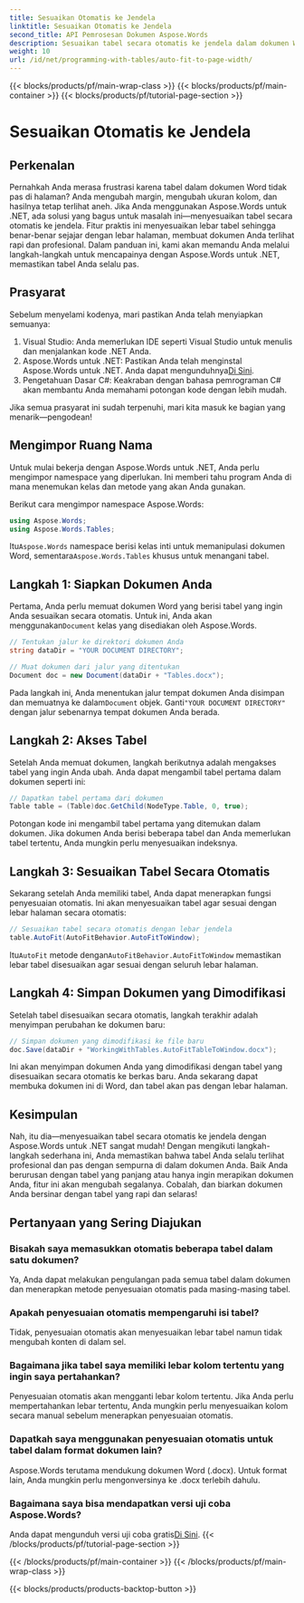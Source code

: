 ```yaml
---
title: Sesuaikan Otomatis ke Jendela
linktitle: Sesuaikan Otomatis ke Jendela
second_title: API Pemrosesan Dokumen Aspose.Words
description: Sesuaikan tabel secara otomatis ke jendela dalam dokumen Word menggunakan Aspose.Words untuk .NET dengan panduan langkah demi langkah ini. Sempurna untuk dokumen yang lebih bersih dan profesional.
weight: 10
url: /id/net/programming-with-tables/auto-fit-to-page-width/
---
```


{{< blocks/products/pf/main-wrap-class >}}
{{< blocks/products/pf/main-container >}}
{{< blocks/products/pf/tutorial-page-section >}}

# Sesuaikan Otomatis ke Jendela

## Perkenalan

Pernahkah Anda merasa frustrasi karena tabel dalam dokumen Word tidak pas di halaman? Anda mengubah margin, mengubah ukuran kolom, dan hasilnya tetap terlihat aneh. Jika Anda menggunakan Aspose.Words untuk .NET, ada solusi yang bagus untuk masalah ini—menyesuaikan tabel secara otomatis ke jendela. Fitur praktis ini menyesuaikan lebar tabel sehingga benar-benar sejajar dengan lebar halaman, membuat dokumen Anda terlihat rapi dan profesional. Dalam panduan ini, kami akan memandu Anda melalui langkah-langkah untuk mencapainya dengan Aspose.Words untuk .NET, memastikan tabel Anda selalu pas.

## Prasyarat

Sebelum menyelami kodenya, mari pastikan Anda telah menyiapkan semuanya:

1. Visual Studio: Anda memerlukan IDE seperti Visual Studio untuk menulis dan menjalankan kode .NET Anda.
2.  Aspose.Words untuk .NET: Pastikan Anda telah menginstal Aspose.Words untuk .NET. Anda dapat mengunduhnya[Di Sini](https://releases.aspose.com/words/net/).
3. Pengetahuan Dasar C#: Keakraban dengan bahasa pemrograman C# akan membantu Anda memahami potongan kode dengan lebih mudah.

Jika semua prasyarat ini sudah terpenuhi, mari kita masuk ke bagian yang menarik—pengodean!

## Mengimpor Ruang Nama

Untuk mulai bekerja dengan Aspose.Words untuk .NET, Anda perlu mengimpor namespace yang diperlukan. Ini memberi tahu program Anda di mana menemukan kelas dan metode yang akan Anda gunakan.

Berikut cara mengimpor namespace Aspose.Words:

```csharp
using Aspose.Words;
using Aspose.Words.Tables;
```

 Itu`Aspose.Words` namespace berisi kelas inti untuk memanipulasi dokumen Word, sementara`Aspose.Words.Tables` khusus untuk menangani tabel.

## Langkah 1: Siapkan Dokumen Anda

 Pertama, Anda perlu memuat dokumen Word yang berisi tabel yang ingin Anda sesuaikan secara otomatis. Untuk ini, Anda akan menggunakan`Document` kelas yang disediakan oleh Aspose.Words.

```csharp
// Tentukan jalur ke direktori dokumen Anda
string dataDir = "YOUR DOCUMENT DIRECTORY";

// Muat dokumen dari jalur yang ditentukan
Document doc = new Document(dataDir + "Tables.docx");
```

 Pada langkah ini, Anda menentukan jalur tempat dokumen Anda disimpan dan memuatnya ke dalam`Document` objek. Ganti`"YOUR DOCUMENT DIRECTORY"` dengan jalur sebenarnya tempat dokumen Anda berada.

## Langkah 2: Akses Tabel

Setelah Anda memuat dokumen, langkah berikutnya adalah mengakses tabel yang ingin Anda ubah. Anda dapat mengambil tabel pertama dalam dokumen seperti ini:

```csharp
// Dapatkan tabel pertama dari dokumen
Table table = (Table)doc.GetChild(NodeType.Table, 0, true);
```

Potongan kode ini mengambil tabel pertama yang ditemukan dalam dokumen. Jika dokumen Anda berisi beberapa tabel dan Anda memerlukan tabel tertentu, Anda mungkin perlu menyesuaikan indeksnya.

## Langkah 3: Sesuaikan Tabel Secara Otomatis

Sekarang setelah Anda memiliki tabel, Anda dapat menerapkan fungsi penyesuaian otomatis. Ini akan menyesuaikan tabel agar sesuai dengan lebar halaman secara otomatis:

```csharp
// Sesuaikan tabel secara otomatis dengan lebar jendela
table.AutoFit(AutoFitBehavior.AutoFitToWindow);
```

 Itu`AutoFit` metode dengan`AutoFitBehavior.AutoFitToWindow` memastikan lebar tabel disesuaikan agar sesuai dengan seluruh lebar halaman.

## Langkah 4: Simpan Dokumen yang Dimodifikasi

Setelah tabel disesuaikan secara otomatis, langkah terakhir adalah menyimpan perubahan ke dokumen baru:

```csharp
// Simpan dokumen yang dimodifikasi ke file baru
doc.Save(dataDir + "WorkingWithTables.AutoFitTableToWindow.docx");
```

Ini akan menyimpan dokumen Anda yang dimodifikasi dengan tabel yang disesuaikan secara otomatis ke berkas baru. Anda sekarang dapat membuka dokumen ini di Word, dan tabel akan pas dengan lebar halaman.

## Kesimpulan

Nah, itu dia—menyesuaikan tabel secara otomatis ke jendela dengan Aspose.Words untuk .NET sangat mudah! Dengan mengikuti langkah-langkah sederhana ini, Anda memastikan bahwa tabel Anda selalu terlihat profesional dan pas dengan sempurna di dalam dokumen Anda. Baik Anda berurusan dengan tabel yang panjang atau hanya ingin merapikan dokumen Anda, fitur ini akan mengubah segalanya. Cobalah, dan biarkan dokumen Anda bersinar dengan tabel yang rapi dan selaras!

## Pertanyaan yang Sering Diajukan

### Bisakah saya memasukkan otomatis beberapa tabel dalam satu dokumen?  
Ya, Anda dapat melakukan pengulangan pada semua tabel dalam dokumen dan menerapkan metode penyesuaian otomatis pada masing-masing tabel.

### Apakah penyesuaian otomatis mempengaruhi isi tabel?  
Tidak, penyesuaian otomatis akan menyesuaikan lebar tabel namun tidak mengubah konten di dalam sel.

### Bagaimana jika tabel saya memiliki lebar kolom tertentu yang ingin saya pertahankan?  
Penyesuaian otomatis akan mengganti lebar kolom tertentu. Jika Anda perlu mempertahankan lebar tertentu, Anda mungkin perlu menyesuaikan kolom secara manual sebelum menerapkan penyesuaian otomatis.

### Dapatkah saya menggunakan penyesuaian otomatis untuk tabel dalam format dokumen lain?  
Aspose.Words terutama mendukung dokumen Word (.docx). Untuk format lain, Anda mungkin perlu mengonversinya ke .docx terlebih dahulu.

### Bagaimana saya bisa mendapatkan versi uji coba Aspose.Words?  
 Anda dapat mengunduh versi uji coba gratis[Di Sini](https://releases.aspose.com/).
{{< /blocks/products/pf/tutorial-page-section >}}

{{< /blocks/products/pf/main-container >}}
{{< /blocks/products/pf/main-wrap-class >}}

{{< blocks/products/products-backtop-button >}}
